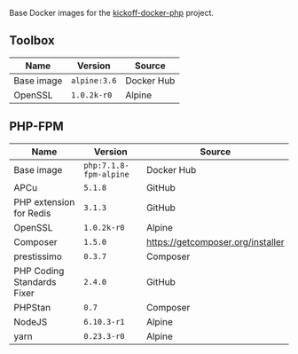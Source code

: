 Base Docker images for the [kickoff-docker-php](https://github.com/thecodingmachine/kickoff-docker-php/) project.

## Toolbox

| Name       | Version                                        | Source     |
|------------|------------------------------------------------|------------|
| Base image | `alpine:3.6`                                   | Docker Hub |
| OpenSSL    | `1.0.2k-r0` | Alpine     |

## PHP-FPM

| Name                       | Version                                             | Source                            |
|----------------------------|-----------------------------------------------------|-----------------------------------|
| Base image                 | `php:7.1.8-fpm-alpine`                     | Docker Hub                        |
| APCu                       | `5.1.8`         | GitHub                            |
| PHP extension for Redis    | `3.1.3`     | GitHub                            |
| OpenSSL                    | `1.0.2k-r0`      | Alpine                            |
| Composer                   | `1.5.0`     | https://getcomposer.org/installer |
| prestissimo                | `0.3.7`  | Composer                          |
| PHP Coding Standards Fixer | `2.4.0` | GitHub                            |
| PHPStan                    | `0.7`      | Composer                          |
| NodeJS                     | `6.10.3-r1`         | Alpine                            |
| yarn                       | `0.23.3-r0`         | Alpine                            |
